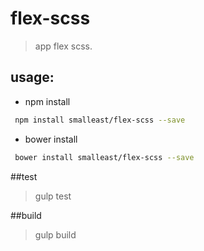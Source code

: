 # flex-scss
> app flex scss.

## usage:
+ npm install
```bash
 npm install smalleast/flex-scss --save
```
+ bower install
```bash
 bower install smalleast/flex-scss --save
```

##test


>gulp test


##build

>gulp build
